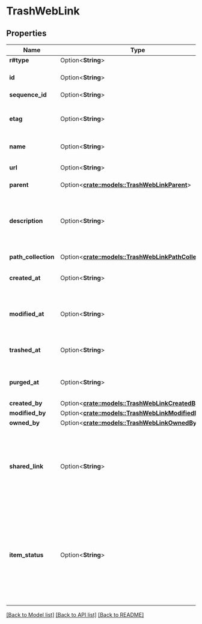 # TrashWebLink

## Properties

Name | Type | Description | Notes
------------ | ------------- | ------------- | -------------
**r#type** | Option<**String**> | `web_link` | [optional]
**id** | Option<**String**> | The unique identifier for this web link | [optional]
**sequence_id** | Option<**String**> |  | [optional]
**etag** | Option<**String**> | The entity tag of this web link. Used with `If-Match` headers. | [optional]
**name** | Option<**String**> | The name of the web link | [optional]
**url** | Option<**String**> | The URL this web link points to | [optional]
**parent** | Option<[**crate::models::TrashWebLinkParent**](TrashWebLink_parent.md)> |  | [optional]
**description** | Option<**String**> | The description accompanying the web link. This is visible within the Box web application. | [optional]
**path_collection** | Option<[**crate::models::TrashWebLinkPathCollection**](TrashWebLink_path_collection.md)> |  | [optional]
**created_at** | Option<**String**> | When this file was created on Box’s servers. | [optional]
**modified_at** | Option<**String**> | When this file was last updated on the Box servers. | [optional]
**trashed_at** | Option<**String**> | When this file was last moved to the trash. | [optional]
**purged_at** | Option<**String**> | When this file will be permanently deleted. | [optional]
**created_by** | Option<[**crate::models::TrashWebLinkCreatedBy**](TrashWebLink_created_by.md)> |  | [optional]
**modified_by** | Option<[**crate::models::TrashWebLinkModifiedBy**](TrashWebLink_modified_by.md)> |  | [optional]
**owned_by** | Option<[**crate::models::TrashWebLinkOwnedBy**](TrashWebLink_owned_by.md)> |  | [optional]
**shared_link** | Option<**String**> | The shared link for this bookmark. This will be `null` if a bookmark has been trashed, since the link will no longer be active. | [optional]
**item_status** | Option<**String**> | Whether this item is deleted or not. Values include `active`, `trashed` if the file has been moved to the trash, and `deleted` if the file has been permanently deleted | [optional]

[[Back to Model list]](../README.md#documentation-for-models) [[Back to API list]](../README.md#documentation-for-api-endpoints) [[Back to README]](../README.md)


